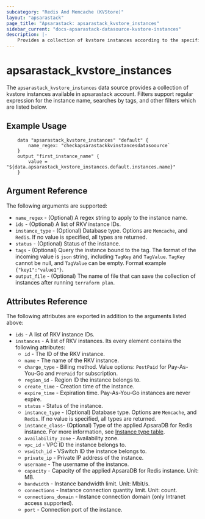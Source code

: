 ```yaml
---
subcategory: "Redis And Memcache (KVStore)"
layout: "apsarastack"
page_title: "Apsarastack: apsarastack_kvstore_instances"
sidebar_current: "docs-apsarastack-datasource-kvstore-instances"
description: |-
    Provides a collection of kvstore instances according to the specified filters.
---
```


# apsarastack\_kvstore\_instances

The `apsarastack_kvstore_instances` data source provides a collection of kvstore instances available in apsarastack account.
Filters support regular expression for the instance name, searches by tags, and other filters which are listed below.

## Example Usage

```
    data "apsarastack_kvstore_instances" "default" {
        name_regex: "checkapsarastackkvinstancesdatasoource`
    }
    output "first_instance_name" {
        value = "${data.apsarastack_kvstore_instances.default.instances.name}"
    }
```

## Argument Reference

The following arguments are supported:

* `name_regex` - (Optional) A regex string to apply to the instance name.
* `ids` - (Optional) A list of RKV instance IDs.
* `instance_type` - (Optional) Database type. Options are `Memcache`, and `Redis`. If no value is specified, all types are returned.
* `status` - (Optional) Status of the instance.
* `tags` - (Optional) Query the instance bound to the tag. The format of the incoming value is `json` string, including `TagKey` and `TagValue`. `TagKey` cannot be null, and `TagValue` can be empty. Format example `{"key1":"value1"}`.
* `output_file` - (Optional) The name of file that can save the collection of instances after running `terraform plan`.

## Attributes Reference

The following attributes are exported in addition to the arguments listed above:

* `ids` - A list of RKV instance IDs.
* `instances` - A list of RKV instances. Its every element contains the following attributes:
  * `id` - The ID of the RKV instance.
  * `name` - The name of the RKV instance.
  * `charge_type` - Billing method. Value options: `PostPaid` for  Pay-As-You-Go and `PrePaid` for subscription.
  * `region_id` - Region ID the instance belongs to.
  * `create_time` - Creation time of the instance.
  * `expire_time` - Expiration time. Pay-As-You-Go instances are never expire.
  * `status` - Status of the instance.
  * `instance_type` - (Optional) Database type. Options are `Memcache`, and `Redis`. If no value is specified, all types are returned.
  * `instance_class`- (Optional) Type of the applied ApsaraDB for Redis instance.
  For more information, see [Instance type table](https://www.alibabacloud.com/help/doc-detail/61135.htm).
  * `availability_zone` - Availability zone.
  * `vpc_id` - VPC ID the instance belongs to.
  * `vswitch_id` - VSwitch ID the instance belongs to.
  * `private_ip` - Private IP address of the instance.
  * `username` - The username of the instance.
  * `capacity` - Capacity of the applied ApsaraDB for Redis instance. Unit: MB.
  * `bandwidth` - Instance bandwidth limit. Unit: Mbit/s.
  * `connections` - Instance connection quantity limit. Unit: count.
  * `connections_domain` - Instance connection domain (only Intranet access supported).
  * `port` - Connection port of the instance.
  
